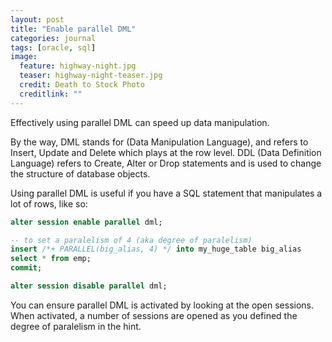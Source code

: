 ```yaml
---
layout: post
title: "Enable parallel DML"
categories: journal
tags: [oracle, sql]
image:
  feature: highway-night.jpg
  teaser: highway-night-teaser.jpg
  credit: Death to Stock Photo
  creditlink: ""
---
```

Effectively using parallel DML can speed up data manipulation.

By the way, DML stands for (Data Manipulation Language), and refers to Insert, Update and Delete which plays at the row level. DDL (Data Definition Language) refers to Create, Alter or Drop statements and is used to change the structure of database objects.

Using parallel DML is useful if you have a SQL statement that manipulates a lot of rows, like so:

``` SQL
alter session enable parallel dml;

-- to set a paralelism of 4 (aka degree of paralelism)
insert /*+ PARALLEL(big_alias, 4) */ into my_huge_table big_alias
select * from emp;
commit;

alter session disable parallel dml;
```

You can ensure parallel DML is activated by looking at the open sessions. When activated, a number of sessions are opened as you defined the degree of paralelism in the hint.
